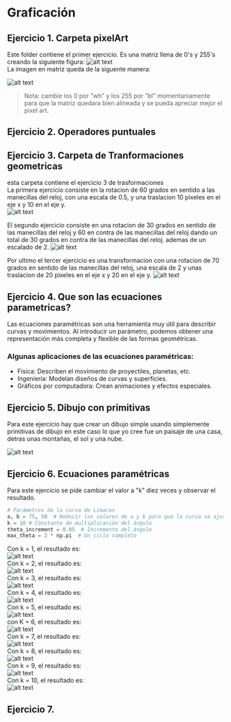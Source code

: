 
# Graficación
## Ejercicio 1. Carpeta pixelArt
Este folder contiene el primer ejercicio. Es una matriz llena de 0's y 255's creando la siguiente figura: 
![alt text](Imagenes/CorajeOriginal.png)  
La imagen en matriz queda de la siguente manera:  

![alt text](Imagenes/CorajeMatriz.png)
>Nota: cambie los 0 por "wh" y los 255 por "bl" momentaniamente para que la matriz quedara bien alineada y se pueda apreciar mejor el pixel art.  
## Ejercicio 2. Operadores puntuales
 
## Ejercicio 3. Carpeta de Tranformaciones geometricas
esta carpeta contiene el ejercicio 3 de trasformaciones  
La primera ejercicio consiste en la rotacion de 60 grados en sentido a las manecillas del reloj, con una escala de 0.5, y una traslacion 10 pixeles en el eje x y 10 en el eje y.  
![alt text](Imagenes/Transformacion1.png)  


El segundo ejercicio consiste en una rotacion de 30 grados en sentido de las manecillas del reloj y 60 en contra de las manecillas del reloj dando un total de 30 grados en contra de las manecillas del reloj. ademas de un escalado de 2.
![alt text](Imagenes/Transformacion2.png)  


Por ultimo el tercer ejercicio es una transformacion con una rotacion de 70 grados en sentido de las manecillas del reloj, una escala de 2 y unas traslacion de 20 pixeles en el eje x y 20 en el eje y.
![alt text](Imagenes/Transformacion3.png)  

## Ejercicio 4. Que son las ecuaciones parametricas?
Las ecuaciones paramétricas son una herramienta muy útil para describir curvas y movimientos. Al introducir un parámetro, podemos obtener una representación más completa y flexible de las formas geométricas.  
### Algunas aplicaciones de las ecuaciones paramétricas:  
- Física: Describen el movimiento de proyectiles, planetas, etc.
- Ingeniería: Modelan diseños de curvas y superficies.
- Gráficos por computadora: Crean animaciones y efectos especiales.

## Ejercicio 5. Dibujo con primitivas

Para este ejercicio hay que crear un dibujo simple usando simplemente primitivas de dibujo
en este caso lo que yo cree fue un paisaje de una casa, detras unas montañas, el sol y una 
nube.  

![alt text](/Imagenes/dibujoPrimitivas.png)

## Ejercicio 6. Ecuaciones paramétricas

Para este ejercicio se pide cambiar el valor a "k" diez veces y observar el resultado.  
```python
# Parámetros de la curva de Limacon
a, b = 75, 50  # Reducir los valores de a y b para que la curva se ajuste mejor
k = 10 # Constante de multiplicación del ángulo
theta_increment = 0.05  # Incremento del ángulo
max_theta = 2 * np.pi  # Un ciclo completo
```
Con k = 1, el resultado es:  
![alt text](/Imagenes/k=1.png)  
Con k = 2, el resultado es:  
![alt text](/Imagenes/k=2.png)  
Con k = 3, el resultado es:  
![alt text](/Imagenes/k=3.png)  
Con k = 4, el resultado es:  
![alt text](/Imagenes/k=4.png)  
Con k = 5, el resultado es:  
![alt text](/Imagenes/k=5.png)  
con K = 6, el resultado es:  
![alt text](/Imagenes/k=6.png)  
Con k = 7, el resultado es:  
![alt text](/Imagenes/k=7.png)  
Con k = 8, el resultado es:  
![alt text](/Imagenes/k=8.png)  
Con k = 9, el resultado es:  
![alt text](/Imagenes/k=9.png)  
Con k = 10, el resultado es:  
![alt text](/Imagenes/k=10.png)  

## Ejercicio 7.
